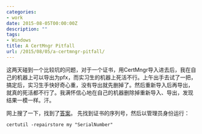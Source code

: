 ```yaml
---
categories:
- work
date: 2015-08-05T00:00:00Z
description: ""
tags:
- Windows
title: A CertMngr Pitfall
url: /2015/08/05/a-certmngr-pitfall/
---
```



这两天碰到一个比较坑的问题，对于一个证书，用CertMngr导入进去后，我在自
己的机器上可以导出为pfx，而实习生的机器上死活不行。上午出手去试了一把，
搞定后，实习生手快好奇心重，没有导出就先删掉了。然后重新导入后再导出，
就真的死活都不行了。我满怀信心地在自己的机器删除掉重新导入、导出，发现
结果一模一样。汗。

网上搜了一下，找到了[答案](https://support.microsoft.com/en-us/kb/889651)。
先找到证书的序列号，然后以管理员身份运行：

~~~
certutil -repairstore my "SerialNumber"
~~~
